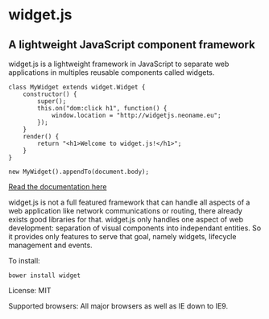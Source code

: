 
widget.js
=========

A lightweight JavaScript component framework
--------------------------------------------

widget.js is a lightweight framework in JavaScript to separate web applications in multiples reusable components called
widgets.

    class MyWidget extends widget.Widget {
        constructor() {
            super();
            this.on("dom:click h1", function() {
                window.location = "http://widgetjs.neoname.eu";
            });
        }
        render() {
            return "<h1>Welcome to widget.js!</h1>";
        }
    }

    new MyWidget().appendTo(document.body);

[Read the documentation here](http://widgetjs.readthedocs.org/)

widget.js is not a full featured framework that can handle all aspects of a web application like network communications
or routing, there already exists good libraries for that. widget.js only handles one aspect of web development:
separation of visual components into independant entities. So it provides only features to serve that goal, namely
widgets, lifecycle management and events.

To install:

    bower install widget

License: MIT

Supported browsers: All major browsers as well as IE down to IE9.
